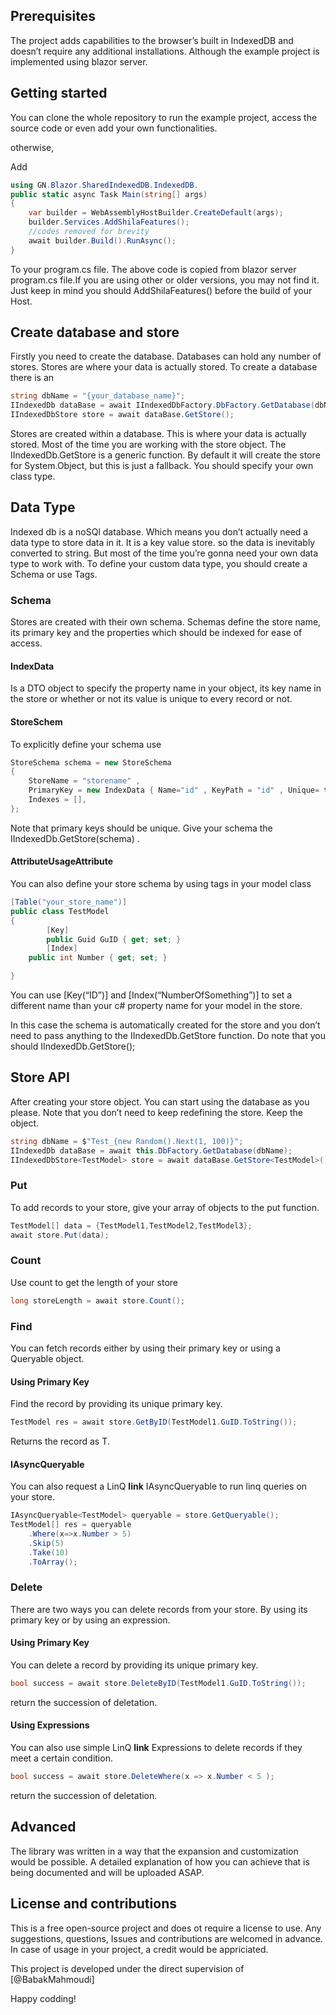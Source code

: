 
<!-- # GN.Blazor.SharedIndexedDB

## What is it

## how it Works -->

## Prerequisites

  The project adds capabilities to the browser’s built in IndexedDB and doesn’t require any additional installations. 
  Although the example project is implemented using blazor server.

## Getting started

  You can clone the whole repository to run the example project, 
  access the source code or even add your own functionalities.
  
  otherwise,
<!--   add the nuget package to your project -->
Add 

```c#
using GN.Blazor.SharedIndexedDB.IndexedDB.
public static async Task Main(string[] args)
{
	var builder = WebAssemblyHostBuilder.CreateDefault(args);
	builder.Services.AddShilaFeatures();
	//codes removed for brevity 
	await builder.Build().RunAsync();
}
```
To your program.cs file.
The above code is copied from blazor server program.cs file.If you are using other or older versions, 
you may not find it. Just keep in mind you should AddShilaFeatures() before the build of your Host.

## Create database and store

Firstly you need to create the database. Databases can hold any number of stores.
Stores are where your data is actually stored.
To create a database there is an 
```c#
string dbName = "{your_database_name}";
IIndexedDb dataBase = await IIndexedDbFactory.DbFactory.GetDatabase(dbName);
IIndexedDbStore store = await dataBase.GetStore();
```
Stores are created within a database. This is where your data is actually stored.
Most of the time you are working with the store object.
The IIndexedDb.GetStore is a generic function. By default it will create the store for System.Object, but this is just a fallback. You should specify your own class type.

## Data Type

Indexed db is a noSQl database. Which means you don’t actually need a data type to store data in it. 
It is a key value store. so the data is inevitably converted to string.
But most of the time you’re gonna need your own data type to work with.
To define your custom data type, you should create a Schema or use Tags.

### Schema

Stores are created with their own schema. Schemas define the store name, 
its primary key and the properties which should be indexed for ease of access.

#### IndexData

Is a DTO object to specify the property name in your object, 
its key name in the store or whether or not its value is unique to every record or not.

#### StoreSchem

To explicitly define your schema use 
```c#
StoreSchema schema = new StoreSchema 
{ 
    StoreName = "storename" , 
    PrimaryKey = new IndexData { Name="id" , KeyPath = "id" , Unique= true} ,
    Indexes = [],
};
```
Note that primary keys should be unique.
Give your schema the IIndexedDb.GetStore(schema) .

#### AttributeUsageAttribute

You can also define your store schema by using tags in your model class
```c#
[Table("your_store_name")]
public class TestModel
{
        [Key]
        public Guid GuID { get; set; }
        [Index]
	public int Number { get; set; }

}
```
You can use [Key(“ID”)] and [Index(“NumberOfSomething”)] to set a different name 
than your c# property name for your model in the store.

In this case the schema is automatically created for the store and 
you don’t need to pass anything to the IIndexedDb.GetStore function.
Do note that you should IIndexedDb.GetStore<TestModel>();
	
## Store API
	
After creating your store object. You can start using the database as you please.
Note that you don’t need to keep redefining the store. Keep the object.
  
```c#
string dbName = $"Test_{new Random().Next(1, 100)}";
IIndexedDb dataBase = await this.DbFactory.GetDatabase(dbName);
IIndexedDbStore<TestModel> store = await dataBase.GetStore<TestModel>();
```
	
### Put
	
To add records to your store, give your array of objects to the put function.
```c#
TestModel[] data = {TestModel1,TestModel2,TestModel3};
await store.Put(data);
```
	
### Count
	
Use count to get the length of your store
```c#
long storeLength = await store.Count();

```
  
### Find 
	
You can fetch records either by using their primary key or using a Queryable object.

#### Using Primary Key
	
Find the record by providing its unique primary key.
```c#
TestModel res = await store.GetByID(TestModel1.GuID.ToString());
```
Returns the record as T.

#### IAsyncQueryable
	
You can also request a LinQ **link** IAsyncQueryable<T> to run linq queries on your store.
```c#
IAsyncQueryable<TestModel> queryable = store.GetQueryable();
TestModel[] res = queryable
	.Where(x=>x.Number > 5)
	.Skip(5)
	.Take(10)
	.ToArray();
```
  
### Delete

There are two ways you can delete records from your store.
By using its primary key or by using an expression.


#### Using Primary Key 
	
You can delete a record by providing its unique primary key.
  ```c#
bool success = await store.DeleteByID(TestModel1.GuID.ToString());
  ```
return the succession of deletation.

#### Using Expressions
	
You can also use simple LinQ **link** Expressions to delete records if they meet a certain condition.
```c#
bool success = await store.DeleteWhere(x => x.Number < 5 );
```
return the succession of deletation.
							
## Advanced
							
The library was written in a way that the expansion and customization would be possible.
A detailed explanation of how you can achieve that is being documented and will be uploaded ASAP.



## License and contributions 
							
This is a free open-source project and does ot require a license to use.
Any suggestions, questions, Issues and contributions are welcomed in advance.
In case of usage in your project, a credit would be appriciated.

							
This project is developed under the direct supervision of [@BabakMahmoudi]
							

Happy codding!
